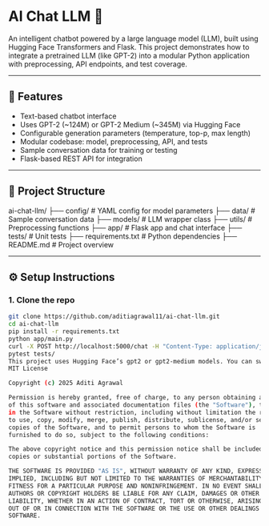 # AI Chat LLM 🤖

An intelligent chatbot powered by a large language model (LLM), built using Hugging Face Transformers and Flask. This project demonstrates how to integrate a pretrained LLM (like GPT-2) into a modular Python application with preprocessing, API endpoints, and test coverage.

---

## 🚀 Features
- Text-based chatbot interface
- Uses GPT-2 (~124M) or GPT-2 Medium (~345M) via Hugging Face
- Configurable generation parameters (temperature, top-p, max length)
- Modular codebase: model, preprocessing, API, and tests
- Sample conversation data for training or testing
- Flask-based REST API for integration

---

## 🧱 Project Structure
ai-chat-llm/ ├── config/ # YAML config for model parameters ├── data/ # Sample conversation data ├── models/ # LLM wrapper class ├── utils/ # Preprocessing functions ├── app/ # Flask app and chat interface ├── tests/ # Unit tests ├── requirements.txt # Python dependencies ├── README.md # Project overview


---

## ⚙️ Setup Instructions

### 1. Clone the repo
```bash
git clone https://github.com/aditiagrawal11/ai-chat-llm.git
cd ai-chat-llm
pip install -r requirements.txt
python app/main.py
curl -X POST http://localhost:5000/chat -H "Content-Type: application/json" -d "{\"message\": \"Hello\"}"
pytest tests/
This project uses Hugging Face’s gpt2 or gpt2-medium models. You can switch models by editing config/config.yaml.
MIT License

Copyright (c) 2025 Aditi Agrawal

Permission is hereby granted, free of charge, to any person obtaining a copy
of this software and associated documentation files (the "Software"), to deal
in the Software without restriction, including without limitation the rights
to use, copy, modify, merge, publish, distribute, sublicense, and/or sell
copies of the Software, and to permit persons to whom the Software is
furnished to do so, subject to the following conditions:

The above copyright notice and this permission notice shall be included in all
copies or substantial portions of the Software.

THE SOFTWARE IS PROVIDED "AS IS", WITHOUT WARRANTY OF ANY KIND, EXPRESS OR
IMPLIED, INCLUDING BUT NOT LIMITED TO THE WARRANTIES OF MERCHANTABILITY,
FITNESS FOR A PARTICULAR PURPOSE AND NONINFRINGEMENT. IN NO EVENT SHALL THE
AUTHORS OR COPYRIGHT HOLDERS BE LIABLE FOR ANY CLAIM, DAMAGES OR OTHER
LIABILITY, WHETHER IN AN ACTION OF CONTRACT, TORT OR OTHERWISE, ARISING FROM,
OUT OF OR IN CONNECTION WITH THE SOFTWARE OR THE USE OR OTHER DEALINGS IN THE
SOFTWARE.


